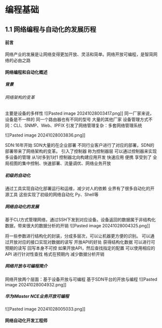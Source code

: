 # 编程基础
## 1.1 网络编程与自动化的发展历程
#### 前言
网络产业的发展是让网络变得更加开放、灵活和简单。网络开放可编程，是智简网络的必由之路
#### 网络编程和自动化概述
##### 背景
###### 网络架构的变革
主要是设备的多样性
![[Pasted image 20241028003417.png]]
同一厂家来说，设备是不一样的 同一个路由器也有不同的型号
大量的其他厂家
设备管理方式不同：CLI、SNMP、Web、IPFIX
引发了网络管理复杂：多套网络管理系统

![[Pasted image 20241028003836.png]]

SDN:16年开始 SDN大量的在企业部署 不同行业客户进行了对应的部署，SDN的部署带来了网络架构的变革。
引入了控制器 称为控制器层 可以通过控制器来实现多设备的管理 从1对多到1对1
控制器北向构建应用开发 快速应用 便携
享受到了 全局视图的集中控制、快速部署、流量调优、网络业务开放
##### 初级的自动化
通过工具实现自动化部署运行和运维，减少对人的依赖
业界有了很多自动化的开源工具 这些实现了初级的网络自动化
Py、Shell等
##### 网络自动化的发展
基于CLI方式管理网络，通过SSH下发到对应设备。设备返回的数据属于非结构化数据，带来很大的数据分析的开销
![[Pasted image 20241028004325.png]]

将一些参数进行结构化的封装，分成多层次，可以让机器更方便的识别。
可以通过开放对应的接口实现对数据的读写
开放API的好处 获得结构化数据 可以进行可预期的读写
回写本身不可控 如果开放API，然后查找指定的配置 可以使用相应的API 进行针对性查找 格式在预期内 减少数据分析开销

##### 网络开放与可编程简介
网络开放两个层面：基于设备开放与可编程 基于SDN平台的开放与编程
![[Pasted image 20241028004932.png]]
##### 华为iMaster NCE业务开放可编程
![[Pasted image 20241028005033.png]]
#### 网络自动化开发工程师
